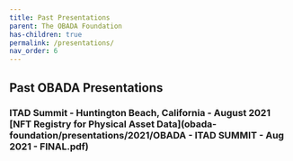 ```yaml
---
title: Past Presentations
parent: The OBADA Foundation
has-children: true
permalink: /presentations/
nav_order: 6
---
```


## Past OBADA Presentations

### ITAD Summit - Huntington Beach, California - August 2021 <br/> [NFT Registry for Physical Asset Data](obada-foundation/presentations/2021/OBADA - ITAD SUMMIT -  Aug 2021 - FINAL.pdf) 



